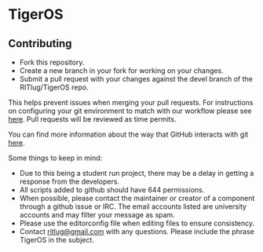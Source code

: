 TigerOS
====================

## Contributing
- Fork this repository. 
- Create a new branch in your fork for working on your changes.
- Submit a pull request with your changes against the devel branch of the RITlug/TigerOS repo.

This helps prevent issues when merging your pull requests. For instructions on configuring your git environment to match with our workflow please see [here](https://help.github.com/articles/configuring-a-remote-for-a-fork/). Pull requests will be reviewed as time permits.

You can find more information about the way that GitHub interacts with git [here](https://git-scm.com/book/en/v2/GitHub-Contributing-to-a-Project).


Some things to keep in mind:
* Due to this being a student run project, there may be a delay in getting a response from the developers.
* All scripts added to github should have 644 permissions.
* When possible, please contact the maintainer or creator of a component through a github issue or IRC. The email accounts listed are university accounts and may filter your message as spam. 
* Please use the editorconfig file when editing files to ensure consistency.
* Contact ritlug@gmail.com with any questions. Please include the phrase TigerOS in the subject.
